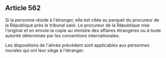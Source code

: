 Article 562
----
Si la personne réside à l'étranger, elle est citée au parquet du procureur de la
République près le tribunal saisi. Le procureur de la République vise l'original
et en envoie la copie au ministre des affaires étrangères ou à toute autorité
déterminée par les conventions internationales.

Les dispositions de l'alinéa précédent sont applicables aux personnes morales
qui ont leur siège à l'étranger.

